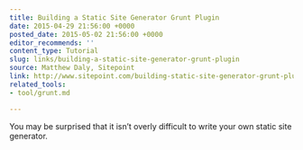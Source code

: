```yaml
---
title: Building a Static Site Generator Grunt Plugin
date: 2015-04-29 21:56:00 +0000
posted_date: 2015-05-02 21:56:00 +0000
editor_recommends: ''
content_type: Tutorial
slug: links/building-a-static-site-generator-grunt-plugin
source: Matthew Daly, Sitepoint
link: http://www.sitepoint.com/building-static-site-generator-grunt-plugin/
related_tools:
- tool/grunt.md

---
```

You may be surprised that it isn’t overly difficult to write your own static site generator.
